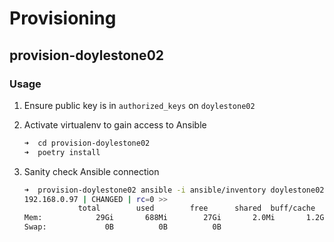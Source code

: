 # Provisioning

## provision-doylestone02

### Usage

1. Ensure public key is in `authorized_keys` on `doylestone02`

2. Activate virtualenv to gain access to Ansible

   ```bash
   ➜  cd provision-doylestone02
   ➜  poetry install
   ```

3. Sanity check Ansible connection

   ```bash
   ➜  provision-doylestone02 ansible -i ansible/inventory doylestone02 -a "free -h" -u fam
   192.168.0.97 | CHANGED | rc=0 >>
               total        used        free      shared  buff/cache   available
   Mem:            29Gi       688Mi        27Gi       2.0Mi       1.2Gi        28Gi
   Swap:             0B          0B          0B
   ```
